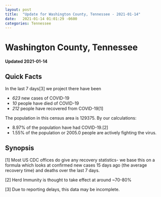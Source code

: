 ```yaml
---
layout: post
title:  "Update for Washington County, Tennessee - 2021-01-14"
date:   2021-01-14 01:01:29 -0600
categories: Tennessee
---
```


# Washington County, Tennessee
#### Updated 2021-01-14

## Quick Facts

In the last 7 days[3] we project there have been
- *623* new cases of COVID-19
- *10* people have died of COVID-19
- *212* people have recovered from COVID-19[1]

The population in this census area is 129375. By our calculations:
- 8.97% of the population have had COVID-19.[2]
- 1.55% of the population or 2005.0 people are actively fighting the virus.

## Synopsis




[1] Most US CDC offices do give any recovery statistics- we base this on a formula which looks at confirmed new cases
15 days ago (the average recovery time) and deaths over the last 7 days.

[2] Herd Immunity is thought to take effect at around ~70-80%

[3] Due to reporting delays, this data may be incomplete.
 
    